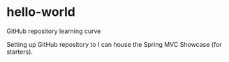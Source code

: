 # hello-world
GitHub repository learning curve

Setting up GitHub repository to I can house the Spring MVC Showcase (for starters).
